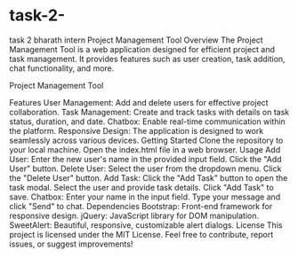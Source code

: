 # task-2-
task 2 bharath intern
Project Management Tool
Overview
The Project Management Tool is a web application designed for efficient project and task management. It provides features such as user creation, task addition, chat functionality, and more.

Project Management Tool

Features
User Management: Add and delete users for effective project collaboration.
Task Management: Create and track tasks with details on task status, duration, and date.
Chatbox: Enable real-time communication within the platform.
Responsive Design: The application is designed to work seamlessly across various devices.
Getting Started
Clone the repository to your local machine.
Open the index.html file in a web browser.
Usage
Add User:
Enter the new user's name in the provided input field.
Click the "Add User" button.
Delete User:
Select the user from the dropdown menu.
Click the "Delete User" button.
Add Task:
Click the "Add Task" button to open the task modal.
Select the user and provide task details.
Click "Add Task" to save.
Chatbox:
Enter your name in the input field.
Type your message and click "Send" to chat.
Dependencies
Bootstrap: Front-end framework for responsive design.
jQuery: JavaScript library for DOM manipulation.
SweetAlert: Beautiful, responsive, customizable alert dialogs.
License
This project is licensed under the MIT License.
Feel free to contribute, report issues, or suggest improvements!
